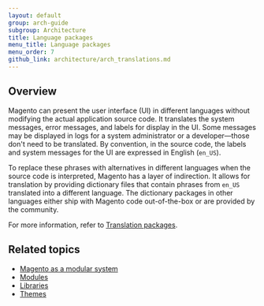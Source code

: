 ```yaml
---
layout: default
group: arch-guide
subgroup: Architecture
title: Language packages
menu_title: Language packages
menu_order: 7
github_link: architecture/arch_translations.md
---
```


<h2 id="m2arch-translations-overview">Overview</h2>

Magento can present the user interface (UI) in different languages without modifying the actual application source code. It translates the system messages, error messages, and labels for display in the UI. Some messages may be displayed in logs for a system administrator or a developer—those don't need to be translated. By convention, in the source code, the labels and system messages for the UI are expressed in English (`en_US`).

To replace these phrases with alternatives in different languages when the source code is interpreted, Magento has a layer of indirection. It allows for translation by providing dictionary files that contain phrases from `en_US` translated into a different language. The dictionary packages in other languages either ship with Magento code out-of-the-box or are provided by the community.

For more information, refer to <a href="{{ site.gdeurl }}architecture/modules/xlate.html">Translation packages</a>.

<h2 id="m2arch-related">Related topics</h2>

* <a href="{{ site.gdeurl }}architecture/arch_asmodsys.html">Magento as a modular system</a>
* <a href="{{ site.gdeurl }}architecture/modules/mod_intro.html">Modules</a>
* <a href="{{ site.gdeurl }}architecture/arch_libraries.html">Libraries</a>
* <a href="{{ site.gdeurl }}architecture/arch_themes.html">Themes</a>



